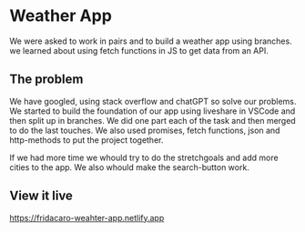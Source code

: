 # Weather App

We were asked to work in pairs and to build a weather app using branches. 
we learned about using fetch functions in JS to get data from an API.


## The problem

We have googled, using stack overflow and chatGPT so solve our problems. 
We started to build the foundation of our app using liveshare in VSCode and then split up in branches. We did one part each of the task and then merged to do the last touches. 
We also used promises, fetch functions, json and http-methods to put the project together.

If we had more time we whould try to do the stretchgoals and add more cities to the app.
We also whould make the search-button work.


## View it live

https://fridacaro-weahter-app.netlify.app

